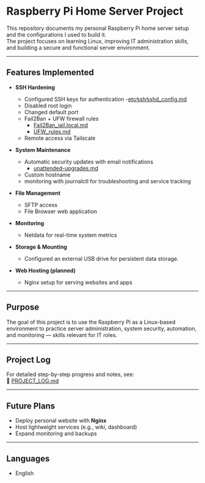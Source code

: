 # Raspberry Pi Home Server Project

This repository documents my personal Raspberry Pi home server setup and the configurations I used to build it.  
The project focuses on learning Linux, improving IT administration skills, and building a secure and functional server environment.

---

## Features Implemented
- **SSH Hardening**  
  - Configured SSH keys for authentication
    -[etc⁄ssh⁄sshd_config.md](Configs/etc⁄ssh⁄sshd_config.md)
  - Disabled root login  
  - Changed default port  
  - Fail2Ban + UFW firewall rules
    - [Fail2Ban_jail.local.md](Configs/Fail2Ban_jail.local.md)
    - [UFW_rules.md](Configs/UFW_rules.md)
  - Remote access via Tailscale  

- **System Maintenance**  
  - Automatic security updates with email notifications
    - [unattended-upgrades.md](Configs/unattended-upgrades.md)
  - Custom hostname  
  - monitoring with journalctl for troubleshooting and service tracking

- **File Management**  
  - SFTP access  
  - File Browser web application  

- **Monitoring**  
  - Netdata for real-time system metrics  

- **Storage & Mounting**
  - Configured an external USB drive for persistent data storage.

- **Web Hosting (planned)**  
  - Nginx setup for serving websites and apps

---

## Purpose
The goal of this project is to use the Raspberry Pi as a Linux-based environment to practice server administration, system security, automation, and monitoring — skills relevant for IT roles.

---

## Project Log
For detailed step-by-step progress and notes, see:  
📄 [PROJECT_LOG.md](./PROJECT_LOG.md)

---

## Future Plans
- Deploy personal website with **Nginx**  
- Host lightweight services (e.g., wiki, dashboard)  
- Expand monitoring and backups  

---

## Languages
-  English  
  
